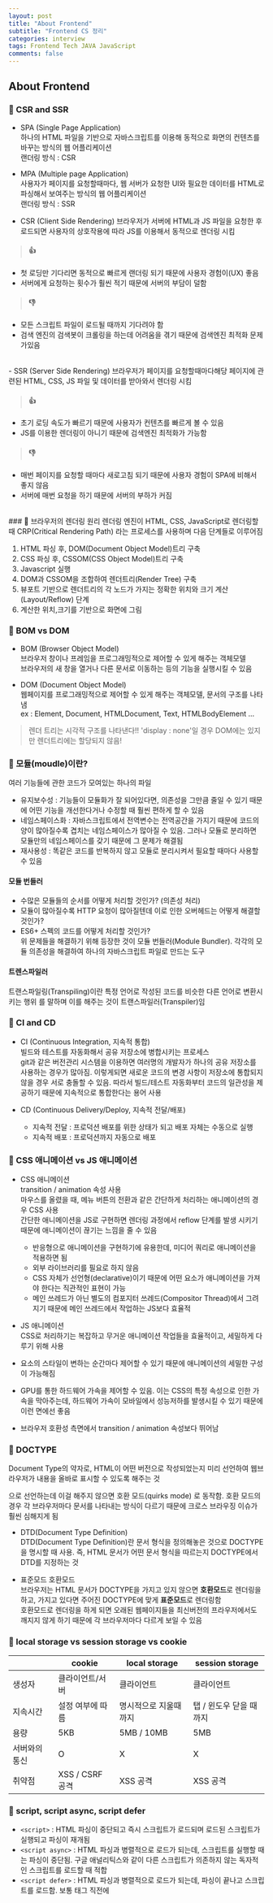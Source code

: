 ```yaml
---  
layout: post  
title: "About Frontend"  
subtitle: "Frontend CS 정리"  
categories: interview
tags: Frontend Tech JAVA JavaScript
comments: false  
---  
```


## About Frontend

### &#128204; CSR and SSR

- SPA (Single Page Application)  
하나의 HTML 파일을 기반으로 자바스크립트를 이용해 동적으로 화면의 컨텐츠를 바꾸는 방식의 웹 어플리케이션  
랜더링 방식 : CSR  

- MPA (Multiple page Application)  
사용자가 페이지를 요청할때마다, 웹 서버가 요청한 UI와 필요한 데이터를 HTML로 파싱해서 보여주는 방식의 웹 어플리케이션  
랜더링 방식 : SSR

- CSR (Client Side Rendering)
브라우저가 서버에 HTML과 JS 파일을 요청한 후 로드되면 사용자의 상호작용에 따라 JS를 이용해서 동적으로 렌더링 시킴  

> #### 👍 
+ 첫 로딩만 기다리면 동적으로 빠르게 랜더링 되기 때문에 사용자 경험이(UX) 좋음  
+ 서버에게 요청하는 횟수가 훨씬 적기 때문에 서버의 부담이 덜함  

> #### 👎 
+ 모든 스크립트 파일이 로드될 때까지 기다려야 함  
+ 검색 엔진의 검색봇이 크롤링을 하는데 어려움을 겪기 때문에 검색엔진 최적화 문제가있음  

<br/>
- SSR (Server Side Rendering)  
브라우저가 페이지를 요청할때마다해당 페이지에 관련된 HTML, CSS, JS 파일 및 데이터를 받아와서 렌더링 시킴  

> #### 👍
+ 초기 로딩 속도가 빠르기 때문에 사용자가 컨텐츠를 빠르게 볼 수 있음  
+ JS를 이용한 렌더링이 아니기 때문에 검색엔진 최적화가 가능함  
	
> #### 👎
+ 매번 페이지를 요청할 때마다 새로고침 되기 때문에 사용자 경험이 SPA에 비해서 좋지 않음  
+ 서버에 매번 요청을 하기 때문에 서버의 부하가 커짐  

<br />
### &#128204; 브라우저의 렌더링 원리
렌더링 엔진이 HTML, CSS, JavaScript로 렌더링할때 CRP(Critical Rendering Path) 라는 프로세스를 사용하며 다음 단계들로 이루어짐  

1. HTML 파싱 후, DOM(Document Object Model)트리 구축    
2. CSS 파싱 후, CSSOM(CSS Object Model)트리 구축  
3. Javascript 실행  
4. DOM과 CSSOM을 조합하여 렌더트리(Render Tree) 구축  
5. 뷰포트 기반으로 렌더트리의 각 노드가 가지는 정확한 위치와 크기 계산 (Layout/Reflow) 단계  
6. 계산한 위치,크기를 기반으로 화면에 그림  

### &#128204; BOM vs DOM

- BOM (Browser Object Model)  
브라우저 창이나 프레임을 프로그래밍적으로 제어할 수 있게 해주는 객체모델  
브라우저의 새 창을 열거나 다른 문서로 이동하는 등의 기능을 실행시킬 수 있음  

- DOM (Document Object Model)  
웹페이지를 프로그래밍적으로 제어할 수 있게 해주는 객체모델, 문서의 구조를 나타냄  
ex : Element, Document, HTMLDocument, Text, HTMLBodyElement ...  
> 렌더 트리는 시각적 구조를 나타낸다!! 'display : none'일 경우 DOM에는 있지만 렌더트리에는 할당되지 않음!  


### &#128204; 모듈(moudle)이란?
여러 기능들에 관한 코드가 모여있는 하나의 파일  
- 유지보수성 : 기능들이 모듈화가 잘 되어있다면, 의존성을 그만큼 줄일 수 있기 때문에 어떤 기능을 개선한다거나 수정할 때 훨씬 편하게 할 수 있음  
- 네임스페이스화 : 자바스크립트에서 전역변수는 전역공간을 가지기 때문에 코드의 양이 많아질수록 겹치는 네임스페이스가 많아질 수 있음. 그러나 모듈로 분리하면 모듈만의 네임스페이스를 갖기 때문에 그 문제가 해결됨  
- 재사용성 : 똑같은 코드를 반복하지 않고 모듈로 분리시켜서 필요할 때마다 사용할 수 있음  

#### 모듈 번들러
- 수많은 모듈들의 순서를 어떻게 처리할 것인가? (의존성 처리)  
- 모듈이 많아질수록 HTTP 요청이 많아질텐데 이로 인한 오버헤드는 어떻게 해결할 것인가?  
- ES6+ 스펙의 코드를 어떻게 처리할 것인가?  
위 문제들을 해결하기 위해 등장한 것이 모듈 번들러(Module Bundler). 각각의 모듈 의존성을 해결하여 하나의 자바스크립트 파일로 만드는 도구  

#### 트렌스파일러
트랜스파일링(Transpiling)이란 특정 언어로 작성된 코드를 비슷한 다른 언어로 변환시키는 행위 를 말하며 이를 해주는 것이 트랜스파일러(Transpiler)임  

### &#128204; CI and CD
- CI (Continuous Integration, 지속적 통합)  
빌드와 테스트를 자동화해서 공유 저장소에 병합시키는 프로세스  
git과 같은 버전관리 시스템을 이용하면 여러명의 개발자가 하나의 공유 저장소를 사용하는 경우가 많아짐. 이렇게되면 새로운 코드의 변경 사항이 저장소에 통합되지 않을 경우 서로 충돌할 수 있음. 
따라서 빌드/테스트 자동화부터 코드의 일관성을 제공하기 때문에 지속적으로 통합한다는 용어 사용  

- CD (Continuous Delivery/Deploy, 지속적 전달/배포)  
	+ 지속적 전달 : 프로덕션 배포를 위한 상태가 되고 배포 자체는 수동으로 실행  
	+ 지속적 배포 : 프로덕션까지 자동으로 배포  

### &#128204; CSS 애니메이션 vs JS 애니메이션
- CSS 애니메이션  
transition / animation 속성 사용  
마우스를 올렸을 때, 메뉴 버튼의 전환과 같은 간단하게 처리하는 애니메이션의 경우 CSS 사용  
간단한 애니메이션을 JS로 구현하면 렌더링 과정에서 reflow 단계를 발생 시키기 때문에 애니메이션이 끊기는 느낌을 줄 수 있음  
	+ 반응형으로 애니메이션을 구현하기에 유용한데, 미디어 쿼리로 애니메이션을 적용하면 됨  
	+ 외부 라이브러리를 필요로 하지 않음  
	+ CSS 자체가 선언형(declarative)이기 때문에 어떤 요소가 애니메이션을 가져야 한다는 직관적인 표현이 가능  
	+ 메인 쓰레드가 아닌 별도의 컴포지터 쓰레드(Compositor Thread)에서 그려지기 때문에 메인 쓰레드에서 작업하는 JS보다 효율적  
	
- JS 애니메이션  
CSS로 처리하기는 복잡하고 무거운 애니메이션 작업들을 효율적이고, 세밀하게 다루기 위해 사용  
- 요소의 스타일이 변하는 순간마다 제어할 수 있기 때문에 애니메이션의 세밀한 구성이 가능해짐  
- GPU를 통한 하드웨어 가속을 제어할 수 있음. 이는 CSS의 특정 속성으로 인한 가속을 막아주는데, 하드웨어 가속이 모바일에서 성능저하를 발생시킬 수 있기 때문에 이런 면에선 좋음  
- 브라우저 호환성 측면에서 transition / animation 속성보다 뛰어남  

### &#128204; DOCTYPE
Document Type의 약자로, HTML이 어떤 버전으로 작성되었는지 미리 선언하여 웹브라우저가 내용을 올바로 표시할 수 있도록 해주는 것  
<!DOCTYPE> 으로 선언하는데 이걸 해주지 않으면 호환 모드(quirks mode) 로 동작함. 호환 모드의 경우 각 브라우저마다 문서를 나타내는 방식이 다르기 때문에 크로스 브라우징 이슈가 훨씬 심해지게 됨  

- DTD(Document Type Definition)  
DTD(Document Type Definition)란 문서 형식을 정의해놓은 것으로 DOCTYPE을 명시할 때 사용. 즉, HTML 문서가 어떤 문서 형식을 따르는지 DOCTYPE에서 DTD를 지정하는 것  

- 표준모드 호환모드  
브라우저는 HTML 문서가 DOCTYPE을 가지고 있지 않으면 **호환모드**로 렌더링을 하고, 가지고 있다면 주어진 DOCTYPE에 맞게 **표준모드**로 렌더링함  
호환모드로 렌더링을 하게 되면 오래된 웹페이지들을 최신버전의 프라우저에서도 깨지지 않게 하기 때문에 각 브라우저마다 다르게 보일 수 있음  

### &#128204; local storage vs session storage vs cookie

|               | cookie           | local storage         | session storage         |
| ------------- | ---------------- | --------------------- | ----------------------- |
| 생성자        | 클라이언트/서버  | 클라이언트            | 클라이언트              |
| 지속시간      | 설정 여부에 따름 | 명시적으로 지울때까지 | 탭 / 윈도우 닫을 때까지 |
| 용량          | 5KB              | 5MB / 10MB            | 5MB                     |
| 서버와의 통신 | O                | X                     | X                       |
| 취약점        | XSS / CSRF 공격  | XSS 공격              | XSS 공격                |

### &#128204; script, script async, script defer

- `<script>` : HTML 파싱이 중단되고 즉시 스크립트가 로드되며 로드된 스크립트가 실행되고 파싱이 재개됨  
- `<script async>` : HTML 파싱과 병렬적으로 로드가 되는데, 스크립트를 실행할 때는 파싱이 중단됨. 구글 애널리틱스와 같이 다른 스크립트가 의존하지 않는 독자적인 스크립트를 로드할 때 적합  
- `<script defer>` : HTML 파싱과 병렬적으로 로드가 되는데, 파싱이 끝나고 스크립트를 로드함. 보통 <body> 태그 직전에 <script> 를 삽입하는 것과 동작은 같지만 브라우저 호환성에서 다를 수 있으므로 그냥 <body> 태그 직전에 삽입하는 것이 좋음  

### &#128204; 시멘틱 마크업
&#10140; 의미를 잘 전달하도록 문서를 작성하는 것  
시맨틱 마크업을 하기 위해선 각 태그를 그 용도에 맞게 사용해야함  

- 헤더/푸터에 <header> 와 <footer> 사용  
- 메인 컨텐츠에 <main> 과 <section> 사용  
- 독립적인 컨텐츠에 <article> 사용  
- 최상위 제목으로 <h1> 사용  
- 순서가 없는 목록으로 <ul> 과 <li> 사용  
- 내비게이션에 <nav> 사용  

이런 식으로 태그가 가지고 있는 의미에 맞게 사용하는 것인데, 이런 점 이외에도 CSS 스타일을 명시하는 태그를 사용하지 않는 것 또한 시맨틱 마크업의 한 종류임. 즉, 태그가 가지는 의미 자체가 스타일이라면 이는 마크업 자체가 스타일을 갖는 것이기 때문에 시맨틱 마크업에 적합하지 않음  

> 예를 들어, 동일한 효과를 부여하는 `<strong>` 과 `<b>` 태그가 있다. 둘은 동일하게 글자색을 진하게 하지만 `<b>` 태그의 경우는 그 자체가 "bold" 의 약어이기 때문에 태그 자체가 스타일을 가진다고 할 수 있다. 하지만 `<strong>` 의 경우는 "그 안의 내용이 다른 내용보다 더 강조되어야 한다" 라는 의미를 가지기 때문에 시맨틱 마크업에 더 적합하다.  

**👍**  
- 검색엔진이 시맨틱 태그를 중요한 키워드로 간주하기 때문에 **검색엔진 최적화(SEO)에 유리함**  
- **웹 접근성** 측면에서, 시각장애가 있는 사용자로 하여금 그 의미를 훨씬 잘 파악할 수 있음  
- 단순한 `div` , `span` 으로 둘러싸인 요소들보다 코드를 볼 때 **가독성이 더 좋음**  